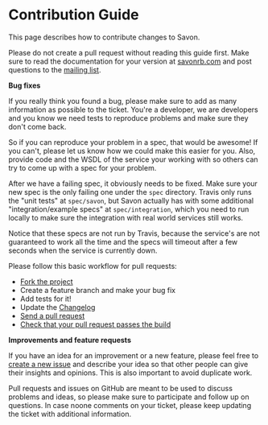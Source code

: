 # Contribution Guide

This page describes how to contribute changes to Savon.

Please do not create a pull request without reading this guide first.
Make sure to read the documentation for your version at [savonrb.com](http://savonrb.com/)
and post questions to the [mailing list](https://groups.google.com/forum/#!forum/savonrb).

**Bug fixes**

If you really think you found a bug, please make sure to add as many information as possible
to the ticket. You're a developer, we are developers and you know we need tests to reproduce
problems and make sure they don't come back.

So if you can reproduce your problem in a spec, that would be awesome! If you can't, please
let us know how we could make this easier for you. Also, provide code and the WSDL of the
service your working with so others can try to come up with a spec for your problem.

After we have a failing spec, it obviously needs to be fixed. Make sure your new spec is the
only failing one under the `spec` directory. Travis only runs the "unit tests" at `spec/savon`,
but Savon actually has with some additional "integration/example specs" at `spec/integration`,
which you need to run locally to make sure the integration with real world services still works.

Notice that these specs are not run by Travis, because the service's are not guaranteed to work
all the time and the specs will timeout after a few seconds when the service is currently down.

Please follow this basic workflow for pull requests:

* [Fork the project](https://help.github.com/articles/fork-a-repo)
* Create a feature branch and make your bug fix
* Add tests for it!
* Update the [Changelog](https://github.com/savonrb/savon/blob/master/CHANGELOG.md)
* [Send a pull request](https://help.github.com/articles/using-pull-requests)
* [Check that your pull request passes the build](https://travis-ci.org/savonrb/savon/pull_requests)


**Improvements and feature requests**

If you have an idea for an improvement or a new feature, please feel free to
[create a new issue](https://github.com/savonrb/savon/issues/new) and describe your idea
so that other people can give their insights and opinions. This is also important to avoid
duplicate work.

Pull requests and issues on GitHub are meant to be used to discuss problems and ideas,
so please make sure to participate and follow up on questions. In case noone comments
on your ticket, please keep updating the ticket with additional information.
